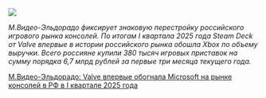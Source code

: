 <!--2025-07-03 10:49:17-->
<div class="yb">
  <div class="rss habr"><img src="https://habrastorage.org/getpro/habr/upload_files/38e/a1f/288/38ea1f28871c057e81468ac772414033.jpeg" /><p><em>М.Видео-Эльдорадо фиксирует знаковую перестройку российского игрового рынка консолей. По итогам I квартала 2025 года Steam Deck от Valve впервые в истории российского рынка обошла Xbox по объему выручки. Всего россияне купили 380 тысяч игровых приставок на сумму порядка 6,7 млрд рублей за первые три месяца текущего года.</em></p> <a... <p class="titl"><a href="https://habr.com/ru/companies/mvideo/news/924604/?utm_source=habrahabr&utm_medium=rss&utm_campaign=924604">М.Видео-Эльдорадо: Valve впервые обогнала Microsoft на рынке консолей в РФ в I квартале 2025 года</a></p></div>
</div>
